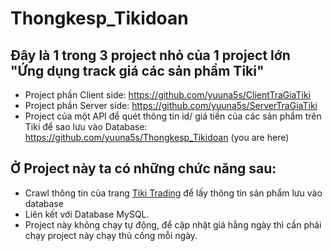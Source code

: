 # Thongkesp_Tikidoan
## Đây là 1 trong 3 project nhỏ của 1 project lớn "Ứng dụng track giá các sản phẩm Tiki"
  * Project phần Client side: https://github.com/yuuna5s/ClientTraGiaTiki 
  * Project phần Server side: https://github.com/yuuna5s/ServerTraGiaTiki 
  * Project của một API để quét thông tin id/ giá tiền của các sản phẩm trên Tiki để sao lưu vào Database: https://github.com/yuuna5s/Thongkesp_Tikidoan (you are here)

## Ở Project này ta có những chức năng sau:
  * Crawl thông tin của trang [Tiki Trading](https://tiki.vn/cua-hang/tiki-trading?source_screen=product_detail&source_engine=organic) để lấy thông tin sản phẩm lưu vào database
  * Liên kết với Database MySQL.
  * Project này không chạy tự động, để cập nhật giá hằng ngày thì cần phải chạy project này chạy thủ công mỗi ngày.
